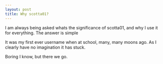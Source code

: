 ```yaml
---
layout: post
title: Why scotta01?
---
```


I am always being asked whats the significance of scotta01, and why I use it for everything. The answer is simple  

It was my first ever username when at school, many, many moons ago. As I clearly have no imagination it has stuck.

Boring I know, but there we go.